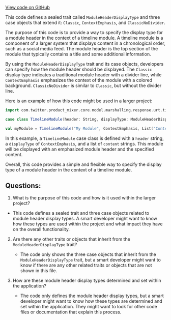 [View code on GitHub](https://github.com/misbahsy/the-algorithm/product-mixer/core/src/main/scala/com/twitter/product_mixer/core/model/marshalling/response/urt/timeline_module/ModuleHeaderDisplayType.scala)

This code defines a sealed trait called `ModuleHeaderDisplayType` and three case objects that extend it: `Classic`, `ContextEmphasis`, and `ClassicNoDivider`. 

The purpose of this code is to provide a way to specify the display type for a module header in the context of a timeline module. A timeline module is a component of a larger system that displays content in a chronological order, such as a social media feed. The module header is the top section of the module that typically contains a title and some additional information.

By using the `ModuleHeaderDisplayType` trait and its case objects, developers can specify how the module header should be displayed. The `Classic` display type indicates a traditional module header with a divider line, while `ContextEmphasis` emphasizes the context of the module with a colored background. `ClassicNoDivider` is similar to `Classic`, but without the divider line.

Here is an example of how this code might be used in a larger project:

```scala
import com.twitter.product_mixer.core.model.marshalling.response.urt.timeline_module._

case class TimelineModule(header: String, displayType: ModuleHeaderDisplayType, content: List[String])

val myModule = TimelineModule("My Module", ContextEmphasis, List("Content 1", "Content 2"))
```

In this example, a `TimelineModule` case class is defined with a `header` string, a `displayType` of `ContextEmphasis`, and a list of `content` strings. This module will be displayed with an emphasized module header and the specified content.

Overall, this code provides a simple and flexible way to specify the display type of a module header in the context of a timeline module.
## Questions: 
 1. What is the purpose of this code and how is it used within the larger project?
   - This code defines a sealed trait and three case objects related to module header display types. A smart developer might want to know how these types are used within the project and what impact they have on the overall functionality.

2. Are there any other traits or objects that inherit from the `ModuleHeaderDisplayType` trait?
   - The code only shows the three case objects that inherit from the `ModuleHeaderDisplayType` trait, but a smart developer might want to know if there are any other related traits or objects that are not shown in this file.

3. How are these module header display types determined and set within the application?
   - The code only defines the module header display types, but a smart developer might want to know how these types are determined and set within the application. They might want to look for other code files or documentation that explain this process.